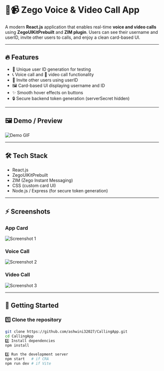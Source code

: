# 🎤📹 Zego Voice & Video Call App

A modern **React.js** application that enables real-time **voice and video calls** using **ZegoUIKitPrebuilt** and **ZIM plugin**. Users can see their username and userID, invite other users to calls, and enjoy a clean card-based UI.

---

## 🔥 Features

- 🎯 Unique user ID generation for testing
- 📞 Voice call and 🎥 video call functionality
- 👥 Invite other users using userID
- 🖼️ Card-based UI displaying username and ID
- ✨ Smooth hover effects on buttons
- 🔒 Secure backend token generation (serverSecret hidden)

---

## 🖼️ Demo / Preview

![Demo GIF](https://media3.giphy.com/media/v1.Y2lkPTc5MGI3NjExcm02MnNhZjNxMmdvMzJjbTg1OWU1MW44ZDAzZ3o5eGZ3OGVtaW9zcCZlcD12MV9pbnRlcm5hbF9naWZfYnlfaWQmY3Q9Zw/UQfqQifAjmFHVmstIl/giphy.gif)  

---

## 🛠️ Tech Stack

- React.js  
- ZegoUIKitPrebuilt  
- ZIM (Zego Instant Messaging)  
- CSS (custom card UI)  
- Node.js / Express (for secure token generation)

---

## ⚡ Screenshots

### App Card
![Screenshot 1](https://via.placeholder.com/400x300.png?text=User+Card)

### Voice Call
![Screenshot 2](https://via.placeholder.com/400x300.png?text=Voice+Call)

### Video Call
![Screenshot 3](https://via.placeholder.com/400x300.png?text=Video+Call)

---

## 🚀 Getting Started

### 1️⃣ Clone the repository

```bash
git clone https://github.com/ashwini32027/CallingApp.git
cd CallingApp
2️⃣ Install dependencies
npm install

3️⃣ Run the development server
npm start   # if CRA
npm run dev # if Vite
